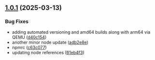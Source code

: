 ## [1.0.1](https://github.com/dorasto/spotify-overlay/compare/v1.0.0...v1.0.1) (2025-03-13)


### Bug Fixes

* adding automated versioning and amd64 builds along with arm64 via QEMU ([d40c154](https://github.com/dorasto/spotify-overlay/commit/d40c1548a699dc6866cbe317ac63187050268bf7))
* another minor node update ([adb2e8e](https://github.com/dorasto/spotify-overlay/commit/adb2e8e1f6e0683aa9ea4a8d3c690081a608f2da))
* npmrc ([c63c077](https://github.com/dorasto/spotify-overlay/commit/c63c077afc6927de6dbfe57236fabd57a28807c8))
* updating node references ([61eb4f3](https://github.com/dorasto/spotify-overlay/commit/61eb4f33ea372bc8f9e0781114acdc8d0d7a626e))
